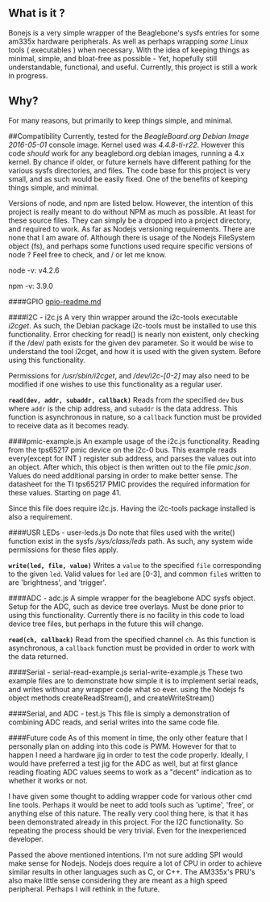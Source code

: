 ## What is it ?
Bonejs is a very simple wrapper of the Beaglebone's sysfs entries for some am335x
hardware peripherals.  As well as perhaps wrapping *some* Linux tools
( executables ) when necessary. With the idea of keeping things as minimal, simple,
and bloat-free as possible - Yet, hopefully still understandable, functional, and
useful. Currently, this project is still a work in progress.

## Why?
For many reasons, but primarily to keep things simple, and minimal.

##Compatibility
Currently, tested for the *BeagleBoard.org Debian Image 2016-05-01* console image. Kernel used was *4.4.8-ti-r22*. However this code *should* work for any beaglebord.org debian images, running a 4.x kernel. By chance if older, or future kernels have different pathing for the various sysfs directories, and files. The code base for this project is very small, and as such would be easily fixed. One of the benefits of keeping things simple, and minimal.

Versions of node, and npm are listed below. However, the intention of this project is really meant to do without NPM as much as possible. At least for these source files. They can simply be a dropped into a project directory, and required to work. As far as Nodejs versioning requirements. There are none that I am aware of. Although there is usage of the Nodejs FileSystem object (fs), and perhaps some functions used require specific versions of node ? Feel free to check, and / or let me know.

node -v: v4.2.6

npm -v: 3.9.0


####GPIO
[gpio-readme.md](https://github.com/wphermans/Bonejs/blob/master/gpio-readme.md)

####I2C - i2c.js
A very thin wrapper around the i2c-tools executable *i2cget*. As such, the Debian
package i2c-tools must be installed to use this functionality. Error checking for
read() is nearly non existent, only checking if the /dev/ path exists for the
given dev parameter. So it would be wise to understand the tool i2cget, and how
it is used with the given system. Before using this functionality.

Permissions for */usr/sbin/i2cget*, and */dev/i2c-[0-2]* may also need to be modified if one wishes to use this functionality as a regular user.

**`read(dev, addr, subaddr, callback)`** Reads from *the* specified `dev` bus where `addr` is the chip address, and `subaddr` is the data address. This function is asynchronous in nature, so a `callback` function must be provided to receive data as it becomes ready.

####pmic-example.js
An example usage of the i2c.js functionality. Reading from the tps65217 pmic
device on the i2c-0 bus. This example reads every(except for INT ) register sub
address, and parses the values out into an object. After which, this object is
then written out to the file *pmic.json*. Values do need additional parsing in
order to make better sense. The datasheet for the TI tps65217 PMIC provides the
required information for these values. Starting on page 41.

Since this file does require i2c.js. Having the i2c-tools package installed is
also a requirement.

####USR LEDs - user-leds.js
Do note that files used with the write() function exist in the sysfs */sys/class/leds* path. As such, any system wide permissions for these files apply.

**`write(led, file, value)`** Writes a `value` to the specified `file` corresponding to the given `led`. Valid values for `led` are [0-3], and common `file`s written to are 'brightness', and 'trigger'.

####ADC - adc.js
A simple wrapper for the beaglebone ADC sysfs object. Setup for the ADC, such as device tree overlays. Must be done prior to using this functionality. Currently there is no facility in this code to load device tree files, but perhaps in the future this will change.

**`read(ch, callback)`** Read from the specified channel `ch`. As this function is asynchronous, a `callback` function must be provided in order to work with the data returned.

####Serial - serial-read-example.js serial-write-example.js
These two example files are to demonstrate how simple it is to implement serial reads, and writes without any wrapper code what so ever. using the Nodejs fs object methods createReadStream(), and createWriteStream()

####Serial, and ADC - test.js
This file is simply a demonstration of combining ADC reads, and serial writes into the same code file.

####Future code
As of this moment in time, the only other feature that I personally plan on adding into this code is PWM. However for that to happen I need a hardware jig in order to test the code properly. Ideally, I would have preferred a test jig for the ADC as well, but at first glance reading floating ADC values seems to work as a "decent" indication as to whether it works or not.

I have given some thought to adding wrapper code for various other cmd line tools. Perhaps it would be neet to add tools such as 'uptime', 'free', or anything else of this nature. The really very cool thing here, is that it has been demonstrated already in this project. For the I2C functionality. So repeating the process should be very trivial. Even for the inexperienced developer.

Passed the above mentioned intentions. I'm not sure adding SPI would make sense for Nodejs. Nodejs does require a lot of CPU in order to achieve similar results in other languages such as C, or C++. The AM335x's PRU's also make little sense considering they are meant as a high speed peripheral. Perhaps I will rethink in the future.